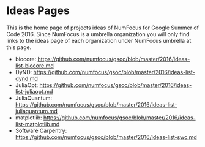 # Ideas Pages

This is the home page of projects ideas of NumFocus for Google Summer of Code 2016.
Since NumFocus is a umbrella organization you will only find links to the ideas
page of each organization under NumFocus umbrella at this page.

- biocore: https://github.com/numfocus/gsoc/blob/master/2016/ideas-list-biocore.md
- DyND: https://github.com/numfocus/gsoc/blob/master/2016/ideas-list-dynd.md
- JuliaOpt: https://github.com/numfocus/gsoc/blob/master/2016/ideas-list-juliaopt.md
- JuliaQuantum: https://github.com/numfocus/gsoc/blob/master/2016/ideas-list-juliaquantum.md
- matplotlib: https://github.com/numfocus/gsoc/blob/master/2016/ideas-list-matplotlib.md
- Software Carpentry: https://github.com/numfocus/gsoc/blob/master/2016/ideas-list-swc.md
